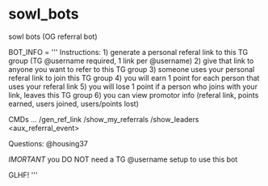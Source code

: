 # sowl_bots
sowl bots (OG referral bot)

BOT_INFO = '''
Instructions:
    1) generate a personal referal link to this TG group (TG @username required, 1 link per @username)
    2) give that link to anyone you want to refer to this TG group
    3) someone uses your personal referal link to join this TG group
    4) you will earn 1 point for each person that uses your referal link
    5) you will lose 1 point if a person who joins with your link, leaves this TG group
    6) you can view promotor info (referal link, points earned, users joined, users/points lost)

CMDs ...
    /gen_ref_link
    /show_my_referrals
    /show_leaders
    <aux_referral_event>

Questions: @housing37

*IMORTANT* 
    you DO NOT need a TG @username setup to use this bot

GLHF!
'''